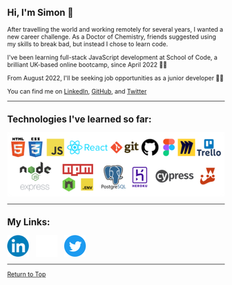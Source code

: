 ## **Hi, I'm Simon** 👋

After travelling the world and working remotely for several years, I wanted a new career challenge. As a Doctor of Chemistry, friends suggested using my skills to break bad, but instead I chose to learn code.

I've been learning full-stack JavaScript development at School of Code, a brilliant UK-based online bootcamp, since April 2022 👨‍🎓

From August 2022, I'll be seeking job opportunities as a junior developer 👨‍💻

You can find me on [LinkedIn](https://www.linkedin.com/in/simon-partridge-06819951/), [GitHub](https://github.com/simonpartridge86), and [Twitter](https://twitter.com/simonisworking)

<!-- Add paragraph about why I was attracted to coding. See interview answers for inspiration-->

<!-- Also add links to #100daysofcode repo and SoC diary repo -->

---
## Technologies I've learned so far:

<img src="images/soc-technologies.png" alt="Technologies learned at School of Code"/>

---
## My Links:
<a href="https://www.linkedin.com/in/simon-partridge-06819951/" target=”_blank”><img src="images/linkedin-logo.png" height="50" width="50" alt="LinkedIn"></a> &nbsp;&nbsp;
<a href="https://github.com/simonpartridge86" target=”_blank”><img src="images/github-logo.png" height="50" width="50" alt="GitHub"></a> &nbsp;&nbsp;
<a href="https://twitter.com/simonisworking" target=”_blank”><img src="images/twitter-logo.png" height="50" width="50" alt="Twitter"></a>

---
[Return to Top](#hi-im-simon-👋)

<!--
**simonpartridge86/simonpartridge86** is a ✨ _special_ ✨ repository because its `README.md` (this file) appears on your GitHub profile.

Here are some ideas to get you started:

- 🔭 I’m currently working on ...
- 🌱 I’m currently learning ...
- 👯 I’m looking to collaborate on ...
- 🤔 I’m looking for help with ...
- 💬 Ask me about ...
- 📫 How to reach me: ...
- 😄 Pronouns: ...
- ⚡ Fun fact: ...
-->
